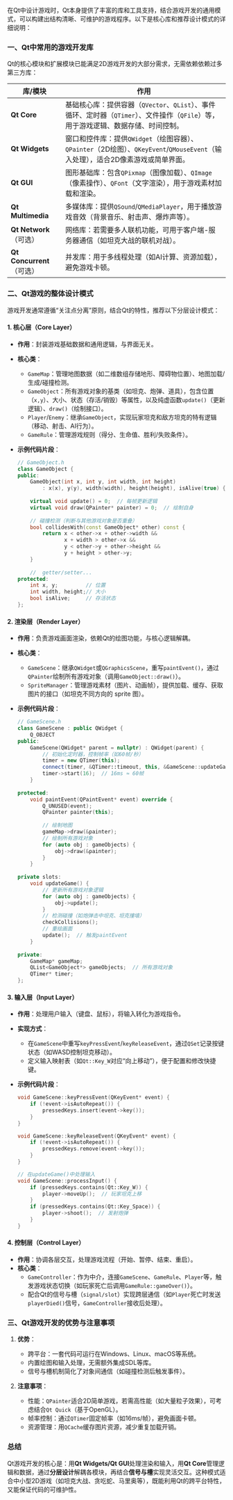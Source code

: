 在Qt中设计游戏时，Qt本身提供了丰富的库和工具支持，结合游戏开发的通用模式，可以构建出结构清晰、可维护的游戏程序。以下是核心库和推荐设计模式的详细说明：


### 一、Qt中常用的游戏开发库
Qt的核心模块和扩展模块已能满足2D游戏开发的大部分需求，无需依赖依赖过多第三方库：

| 库/模块                   | 作用                                                                                                                                |
| ------------------------- | ----------------------------------------------------------------------------------------------------------------------------------- |
| **Qt Core**               | 基础核心库：提供容器（`QVector`、`QList`）、事件循环、定时器（`QTimer`）、文件操作（`QFile`）等，用于游戏逻辑、数据存储、时间控制。 |
| **Qt Widgets**            | 窗口和控件库：提供`QWidget`（绘图容器）、`QPainter`（2D绘图）、`QKeyEvent`/`QMouseEvent`（输入处理），适合2D像素游戏或简单界面。    |
| **Qt GUI**                | 图形基础库：包含`QPixmap`（图像加载）、`QImage`（像素操作）、`QFont`（文字渲染），用于游戏素材加载和渲染。                          |
| **Qt Multimedia**         | 多媒体库：提供`QSound`/`QMediaPlayer`，用于播放游戏音效（背景音乐、射击声、爆炸声等）。                                             |
| **Qt Network**（可选）    | 网络库：若需要多人联机功能，可用于客户端-服务器通信（如坦克大战的联机对战）。                                                       |
| **Qt Concurrent**（可选） | 并发库：用于多线程处理（如AI计算、资源加载），避免游戏卡顿。                                                                        |


### 二、Qt游戏的整体设计模式
游戏开发通常遵循“关注点分离”原则，结合Qt的特性，推荐以下分层设计模式：

#### 1. **核心层（Core Layer）**
- **作用**：封装游戏基础数据和通用逻辑，与界面无关。
- **核心类**：
  - `GameMap`：管理地图数据（如二维数组存储地形、障碍物位置）、地图加载/生成/碰撞检测。
  - `GameObject`：所有游戏对象的基类（如坦克、炮弹、道具），包含位置（`x,y`）、大小、状态（存活/销毁）等属性，以及纯虚函数`update()`（更新逻辑）、`draw()`（绘制接口）。
  - `Player`/`Enemy`：继承`GameObject`，实现玩家坦克和敌方坦克的特有逻辑（移动、射击、AI行为）。
  - `GameRule`：管理游戏规则（得分、生命值、胜利/失败条件）。

- **示例代码片段**：
  ```cpp
  // GameObject.h
  class GameObject {
  public:
      GameObject(int x, int y, int width, int height) 
          : x(x), y(y), width(width), height(height), isAlive(true) {}
      
      virtual void update() = 0;  // 每帧更新逻辑
      virtual void draw(QPainter* painter) = 0;  // 绘制自身
      
      // 碰撞检测（判断与其他游戏对象是否重叠）
      bool collidesWith(const GameObject* other) const {
          return x < other->x + other->width &&
                 x + width > other->x &&
                 y < other->y + other->height &&
                 y + height > other->y;
      }
      
      //  getter/setter...
  protected:
      int x, y;         // 位置
      int width, height;// 大小
      bool isAlive;     // 存活状态
  };
  ```


#### 2. **渲染层（Render Layer）**
- **作用**：负责游戏画面渲染，依赖Qt的绘图功能，与核心逻辑解耦。
- **核心类**：
  - `GameScene`：继承`QWidget`或`QGraphicsScene`，重写`paintEvent()`，通过`QPainter`绘制所有游戏对象（调用`GameObject::draw()`）。
  - `SpriteManager`：管理游戏素材（图片、动画帧），提供加载、缓存、获取图片的接口（如坦克不同方向的 sprite 图）。

- **示例代码片段**：
  ```cpp
  // GameScene.h
  class GameScene : public QWidget {
      Q_OBJECT
  public:
      GameScene(QWidget* parent = nullptr) : QWidget(parent) {
          // 初始化定时器，控制帧率（如60帧/秒）
          timer = new QTimer(this);
          connect(timer, &QTimer::timeout, this, &GameScene::updateGame);
          timer->start(16);  // 16ms ≈ 60帧
      }
      
  protected:
      void paintEvent(QPaintEvent* event) override {
          Q_UNUSED(event);
          QPainter painter(this);
          
          // 绘制地图
          gameMap->draw(&painter);
          // 绘制所有游戏对象
          for (auto obj : gameObjects) {
              obj->draw(&painter);
          }
      }
      
  private slots:
      void updateGame() {
          // 更新所有游戏对象逻辑
          for (auto obj : gameObjects) {
              obj->update();
          }
          // 检测碰撞（如炮弹击中坦克、坦克撞墙）
          checkCollisions();
          // 重绘画面
          update();  // 触发paintEvent
      }
      
  private:
      GameMap* gameMap;
      QList<GameObject*> gameObjects;  // 所有游戏对象
      QTimer* timer;
  };
  ```


#### 3. **输入层（Input Layer）**
- **作用**：处理用户输入（键盘、鼠标），将输入转化为游戏指令。
- **实现方式**：
  - 在`GameScene`中重写`keyPressEvent`/`keyReleaseEvent`，通过`QSet`记录按键状态（如WASD控制坦克移动）。
  - 定义输入映射表（如`Qt::Key_W`对应“向上移动”），便于配置和修改快捷键。

- **示例代码片段**：
  ```cpp
  void GameScene::keyPressEvent(QKeyEvent* event) {
      if (!event->isAutoRepeat()) {
          pressedKeys.insert(event->key());
      }
  }
  
  void GameScene::keyReleaseEvent(QKeyEvent* event) {
      if (!event->isAutoRepeat()) {
          pressedKeys.remove(event->key());
      }
  }
  
  // 在updateGame()中处理输入
  void GameScene::processInput() {
      if (pressedKeys.contains(Qt::Key_W)) {
          player->moveUp();  // 玩家坦克上移
      }
      if (pressedKeys.contains(Qt::Key_Space)) {
          player->shoot();  // 发射炮弹
      }
  }
  ```


#### 4. **控制层（Control Layer）**
- **作用**：协调各层交互，处理游戏流程（开始、暂停、结束、重启）。
- **核心类**：
  - `GameController`：作为中介，连接`GameScene`、`GameRule`、`Player`等，触发游戏状态切换（如玩家死亡后调用`GameRule::gameOver()`）。
  - 配合Qt的信号与槽（`signal/slot`）实现跨层通信（如`Player`死亡时发送`playerDied()`信号，`GameController`接收后处理）。


### 三、Qt游戏开发的优势与注意事项
1. **优势**：
   - 跨平台：一套代码可运行在Windows、Linux、macOS等系统。
   - 内置绘图和输入处理，无需额外集成SDL等库。
   - 信号与槽机制简化了对象间通信（如碰撞检测后触发事件）。

2. **注意事项**：
   - 性能：`QPainter`适合2D简单游戏，若需高性能（如大量粒子效果），可考虑结合`Qt Quick`（基于OpenGL）。
   - 帧率控制：通过`QTimer`固定帧率（如16ms/帧），避免画面卡顿。
   - 资源管理：用`QCache`缓存图片资源，减少重复加载开销。


### 总结
Qt游戏开发的核心是：用**Qt Widgets/Qt GUI**处理渲染和输入，用**Qt Core**管理逻辑和数据，通过**分层设计**解耦各模块，再结合**信号与槽**实现灵活交互。这种模式适合中小型2D游戏（如坦克大战、贪吃蛇、马里奥等），既能利用Qt的跨平台特性，又能保证代码的可维护性。
